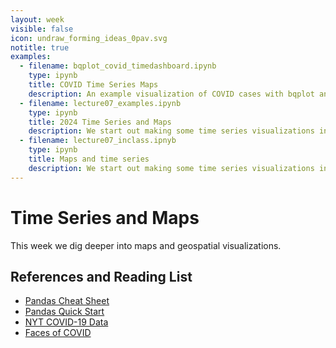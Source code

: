 ```yaml
---
layout: week
visible: false
icon: undraw_forming_ideas_0pav.svg
notitle: true
examples: 
  - filename: bqplot_covid_timedashboard.ipynb
    type: ipynb
    title: COVID Time Series Maps
    description: An example visualization of COVID cases with bqplot and time interval selection
  - filename: lecture07_examples.ipynb
    type: ipynb
    title: 2024 Time Series and Maps
    description: We start out making some time series visualizations in bqplot, then begin moving to overlay them on maps.
  - filename: lecture07_inclass.ipnyb
    type: ipynb
    title: Maps and time series
    description: We start out making some time series visualizations in bqplot, then begin moving to overlay them on maps.
---
```


# Time Series and Maps

This week we dig deeper into maps and geospatial visualizations.

## References and Reading List

 * [Pandas Cheat Sheet](https://pandas.pydata.org/Pandas_Cheat_Sheet.pdf)
 * [Pandas Quick Start](http://www.math.utah.edu/~li/python%20pandas.pdf)
 * [NYT COVID-19 Data](https://github.com/nytimes/covid-19-data)
 * [Faces of COVID](https://twitter.com/facesofcovid)
